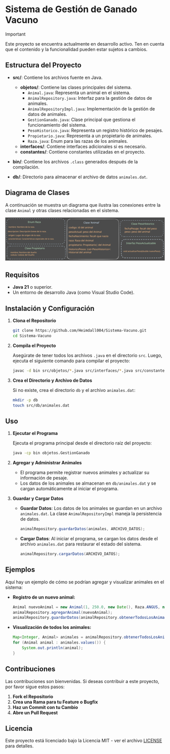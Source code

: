 # Sistema de Gestión de Ganado Vacuno

> [!IMPORTANT]
> Este proyecto se encuentra actualmente en desarrollo activo. Ten en cuenta que el contenido y la funcionalidad pueden estar sujetos a cambios.


## Estructura del Proyecto

- **src/**: Contiene los archivos fuente en Java.
  - **objetos/**: Contiene las clases principales del sistema.
    - `Animal.java`: Representa un animal en el sistema.
    - `AnimalRepository.java`: Interfaz para la gestión de datos de animales.
    - `AnimalRepositoryImpl.java`: Implementación de la gestión de datos de animales.
    - `GestionGanado.java`: Clase principal que gestiona el funcionamiento del sistema.
    - `PesoHistorico.java`: Representa un registro histórico de pesajes.
    - `Propietario.java`: Representa a un propietario de animales.
    - `Raza.java`: Enum para las razas de los animales.
  - **interfaces/**: Contiene interfaces adicionales si es necesario.
  - **constantes/**: Contiene constantes utilizadas en el proyecto.

- **bin/**: Contiene los archivos `.class` generados después de la compilación.

- **db/**: Directorio para almacenar el archivo de datos `animales.dat`.

## Diagrama de Clases

A continuación se muestra un diagrama que ilustra las conexiones entre la clase `Animal` y otras clases relacionadas en el sistema.

![Diagrama de Clases](.img/ClaseAnimal.svg)

## Requisitos

- **Java 21** o superior.
- Un entorno de desarrollo Java (como Visual Studio Code).

## Instalación y Configuración

1. **Clona el Repositorio**

   ```sh
   git clone https://github.com/Heimdall004/Sistema-Vacuno.git
   cd Sistema-Vacuno
   ```

2. **Compila el Proyecto**

   Asegúrate de tener todos los archivos `.java` en el directorio `src`. Luego, ejecuta el siguiente comando para compilar el proyecto:

   ```sh
   javac -d bin src/objetos/*.java src/interfaces/*.java src/constantes/*.java
   ```

3. **Crea el Directorio y Archivo de Datos**

   Si no existe, crea el directorio `db` y el archivo `animales.dat`:

   ```sh
   mkdir -p db
   touch src/db/animales.dat
   ```

## Uso

1. **Ejecutar el Programa**

   Ejecuta el programa principal desde el directorio raíz del proyecto:

   ```sh
   java -cp bin objetos.GestionGanado
   ```

2. **Agregar y Administrar Animales**

   - El programa permite registrar nuevos animales y actualizar su información de pesaje.
   - Los datos de los animales se almacenan en `db/animales.dat` y se cargan automáticamente al iniciar el programa.

3. **Guardar y Cargar Datos**

   - **Guardar Datos**: Los datos de los animales se guardan en un archivo `animales.dat`. La clase `AnimalRepositoryImpl` maneja la persistencia de datos.
     ```java
     animalRepository.guardarDatos(animales, ARCHIVO_DATOS);
     ```
   - **Cargar Datos**: Al iniciar el programa, se cargan los datos desde el archivo `animales.dat` para restaurar el estado del sistema.
     ```java
     animalRepository.cargarDatos(ARCHIVO_DATOS);
     ```

## Ejemplos

Aquí hay un ejemplo de cómo se podrían agregar y visualizar animales en el sistema:

- **Registro de un nuevo animal:**

   ```java
   Animal nuevoAnimal = new Animal(1, 250.0, new Date(), Raza.ANGUS, new Propietario("4836985","Juan Pérez"));
   animalRepository.agregarAnimal(nuevoAnimal);
   animalRepository.guardarDatos(animalRepository.obtenerTodosLosAnimales(), ARCHIVO_DATOS);
   ```

- **Visualización de todos los animales:**

   ```java
   Map<Integer, Animal> animales = animalRepository.obtenerTodosLosAnimales();
   for (Animal animal : animales.values()) {
       System.out.println(animal);
   }
   ```

## Contribuciones

Las contribuciones son bienvenidas. Si deseas contribuir a este proyecto, por favor sigue estos pasos:

1. **Fork el Repositorio**
2. **Crea una Rama para tu Feature o Bugfix**
3. **Haz un Commit con tu Cambio**
4. **Abre un Pull Request**

## Licencia

Este proyecto está licenciado bajo la Licencia MIT - ver el archivo [LICENSE](LICENSE) para detalles.